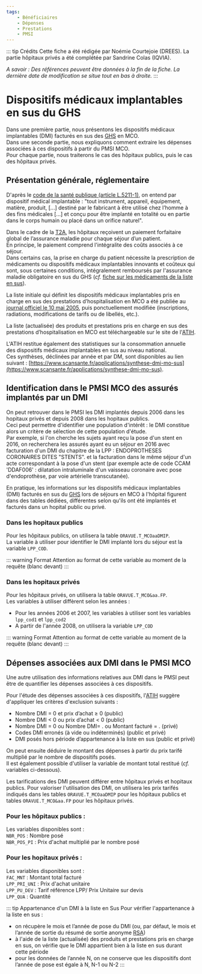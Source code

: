 ```yaml
---
tags:
    - Bénéficiaires
    - Dépenses
    - Prestations
    - PMSI
---
```


::: tip Crédits
Cette fiche a été rédigée par Noémie Courtejoie (DREES).
La partie hôpitaux privés a été complétée par Sandrine Colas (IQVIA).

*A savoir : Des références peuvent être données à la fin de la fiche. La dernière date de modification se situe tout en bas à droite.*
:::

# Dispositifs médicaux implantables en sus du GHS 
<!-- SPDX-License-Identifier: MPL-2.0 -->

<TagLinks />

Dans une première partie, nous présentons les dispositifs médicaux implantables (DMI) facturés en sus des [GHS](../glossaire/GHS.md) en MCO.  
Dans une seconde partie, nous expliquons comment extraire les dépenses associées à ces dispositifs à partir du PMSI MCO.  
Pour chaque partie, nous traiterons le cas des hôpitaux publics, puis le cas des hôpitaux privés.

## Présentation générale, réglementaire

D'après le [code de la santé publique (article L.5211-1)](https://www.legifrance.gouv.fr/affichCodeArticle.do?cidTexte=LEGITEXT000006072665&idArticle=LEGIARTI000006690281), on entend par dispositif médical implantable : 
"tout instrument, appareil, équipement, matière, produit, [...] destiné par le fabricant à être 
utilisé chez l’homme à des fins médicales [...] et conçu pour être implanté en totalité ou en 
partie dans le corps humain ou placé dans un orifice naturel". 

Dans le cadre de la [T2A](../glossaire/T2A.md), les hôpitaux reçoivent 
un paiement forfaitaire global de l’assurance maladie pour chaque séjour d’un patient.  
En principe, le paiement comprend l'intégralite des coûts associés à ce séjour.   
Dans certains cas, la prise en charge du patient nécessite la prescription de médicaments
ou dispositifs médicaux implantables innovants et coûteux qui sont, sous certaines conditions, intégralement remboursés par 
l'assurance maladie obligatoire en sus du GHS (*cf.* [fiche sur les médicaments de la liste en sus](../fiches/medicaments_de_la_liste_en_sus.md)). 

La liste initiale qui définit les dispositifs médicaux implantables pris en charge en sus des prestations d’hospitalisation en MCO 
a été publiée au [journal officiel le 10 mai 2005](http://www.cpam21.fr/Flashs2007/Etablissements/Docs_15-02-2005/Etab_08-06-2005/medicaments_retrocedes_mai_05_annexe1.pdf), 
puis ponctuellement modifiée (inscriptions, radiations, modifications de tarifs ou de libellés, etc.).  

La liste (actualisée) des produits et prestations pris en charge en sus des prestations d’hospitalisation en MCO est téléchargeable sur le site de l'[ATIH](https://www.atih.sante.fr/dispositifs-medicaux-pris-en-charge-en-sus).  

L'ATIH restitue également des statistiques sur la consommation annuelle des dispositifs médicaux implantables en sus au niveau national.  
Ces synthèses, déclinées par année et par DM, sont disponibles au lien suivant : [https://www.scansante.fr/applications/synthese-dmi-mo-sus](https://www.scansante.fr/applications/synthese-dmi-mo-sus).  

## Identification dans le PMSI MCO des assurés implantés par un DMI

On peut retrouver dans le PMSI les DMI implantés depuis 2006 dans les hopitaux privés et depuis 2008 dans les hopitaux publics.  
Ceci peut permettre d'identifier une population d'intérêt : le DMI constitue alors un critère de sélection de cette population d'étude.  
Par exemple, si l'on cherche les sujets ayant reçu la pose d'un stent en 2016, on recherchera les assurés ayant eu un séjour en 2016 avec facturation d'un DMI du chapitre de la LPP : ENDOPROTHESES CORONAIRES DITES "STENTS".
et la facturation dans le même séjour d'un acte correspondant à la pose d'un stent 
(par exemple acte de code CCAM 'DDAF006' : dilatation intraluminale d'un vaisseau coronaire avec pose d'endoprothèse, par voie artérielle transcutanée).

En pratique, les informations sur les dispositifs médicaux implantables (DMI) facturés en sus du [GHS](../glossaire/GHS.md) 
lors de séjours en MCO à l'hôpital figurent dans des tables dédiées, différentes selon qu'ils ont été implantés et facturés dans un hopital public ou privé.

### Dans les hopitaux publics

Pour les hôpitaux publics, on utilisera la table `ORAVUE.T_MCOaaDMIP`.  
La variable à utiliser pour identifier le DMI implanté lors du séjour est la variable `LPP_COD`.

::: warning Format
Attention au format de cette variable au moment de la requête (blanc devant)
::: 


### Dans les hopitaux privés

Pour les hôpitaux privés, on utilisera la table `ORAVUE.T_MCO&aa.FP`.  
Les variables à utiliser diffèrent selon les années : 
- Pour les années 2006 et 2007, les variables à utiliser sont les variables `lpp_cod1` et `lpp_cod2`
- A partir de l'année 2008, on utilisera la variable `LPP_COD`

::: warning Format
Attention au format de cette variable au moment de la requête (blanc devant)
::: 

## Dépenses associées aux DMI dans le PMSI MCO 

Une autre utilisation des informations relatives aux DMI dans le PMSI peut être de quantifier les dépenses associées à ces dispositifs.

Pour l'étude des dépenses associées à ces dispositifs, l'[ATIH](https://www.scansante.fr/applications/synthese-dmi-mo-sus) suggère d'appliquer les critères d'exclusion suivants :  
- Nombre DMI = 0 et prix d’achat ≥ 0 (public)
- Nombre DMI < 0 ou prix d’achat < 0 (public)
- Nombre DMI = 0 ou Nombre DMI= . ou Montant facturé = . (privé)
- Codes DMI erronés (à vide ou indéterminés) (public et privé)
- DMI posés hors période d’appartenance à la liste en sus (public et privé)

On peut ensuite déduire le montant des dépenses à partir du prix tarifé multiplié par le nombre de dispositifs posés.   
Il est également possible d'utiliser la variable de montant total restitué (*cf.* variables ci-dessous).  

Les tarifications des DMI peuvent différer entre hôpitaux privés et hopitaux publics.
Pour valoriser l'utilisation des DMI, on utilisera les prix tarifés indiqués dans les tables `ORAVUE.T_MCOaaDMIP` pour les hôpitaux publics et tables `ORAVUE.T_MCO&aa.FP` pour les hôpitaux privés.

### Pour les hôpitaux publics : 
Les variables disponibles sont :  
`NBR_POS`	: Nombre posé  
`NBR_POS_PI` : Prix d'achat multiplié par le nombre posé  

### Pour les hopitaux privés : 
Les variables disponibles sont :   
`FAC_MNT` : Montant total facturé  
`LPP_PRI_UNI` :	Prix d'achat unitaire  
`LPP_PU_DEV` :	Tarif référence LPP/ Prix Unitaire sur devis  
`LPP_QUA` :	Quantité  

::: tip Appartenance d'un DMI à la liste en Sus
Pour vérifier l'appartenance à la liste en sus : 
- on récupère le mois et l’année de pose du DMI (ou, par défaut, le mois et l’année de sortie du résumé de sortie anonyme [RSA](../glossaire/RSA.md))
- à l'aide de la liste (actualisée) des produits et prestations pris en charge en sus, 
  on vérifie que le DMI appartient bien à la liste en sus durant cette période
- pour les données de l’année N, on ne conserve que les dispositifs dont l’année de pose est égale à N, N-1 ou N-2
:::


